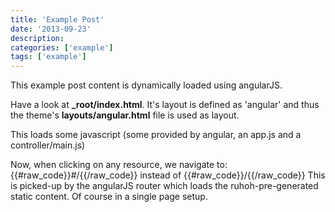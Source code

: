 ```yaml
---
title: 'Example Post'
date: '2013-09-23'
description:
categories: ['example']
tags: ['example']
---
```


This example post content is dynamically loaded using angularJS.

Have a look at **_root/index.html**. It's layout is defined as 'angular' and thus
the theme's **layouts/angular.html** file is used as layout.

This loads some javascript (some provided by angular, an app.js and a controller/main.js)

Now, when clicking on any resource, we navigate to: {{#raw_code}}#/<resource>{{/raw_code}} 
instead of {{#raw_code}}/<resource>{{/raw_code}} This is picked-up by the angularJS router
which loads the ruhoh-pre-generated static content. Of course in a single page setup. 
